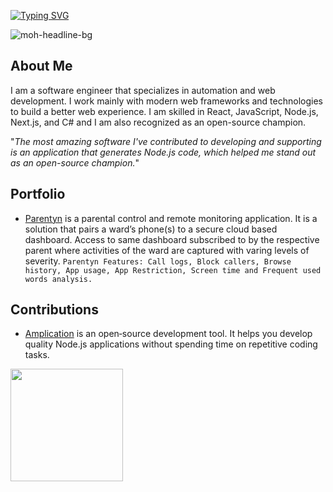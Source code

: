 [![Typing SVG](https://readme-typing-svg.herokuapp.com?color=F7B522&vCenter=true&height=50&lines=Hey!+Githuber+%F0%9F%91%8B;I'm+Mohammed+Agboola+%F0%9F%98%8E;A+Pragmatic+Frontend+Engineer+%F0%9F%A4%A9)](https://git.io/typing-svg)

![moh-headline-bg](https://user-images.githubusercontent.com/20028628/192128578-3edac2d3-a300-45c4-9da9-3ada5a86f2de.png)

## About Me

I am a software engineer that specializes in automation and web development. I work mainly with modern web frameworks and technologies to build a better web experience. I am skilled in React, JavaScript, Node.js, Next.js, and C# and I am also recognized as an open-source champion.

"*The most amazing software I've contributed to developing and supporting is an application that generates Node.js code, which helped me stand out as an open-source champion.*"

## Portfolio
- [Parentyn](https://parentyn.com/) is a parental control and remote monitoring application. It is a solution that pairs a ward’s phone(s) to a secure cloud based dashboard. Access to same dashboard subscribed to by the respective parent where activities of the ward are captured with varing levels of severity. `Parentyn Features: Call logs, Block callers, Browse history, App usage, App Restriction, Screen time and Frequent used words analysis.`

## Contributions
- [Amplication](https://github.com/amplication/amplication) is an open‑source development tool. It helps you develop quality Node.js applications without spending time on repetitive coding tasks.

<img height="180em" src="https://github-readme-stats.vercel.app/api/top-langs/?username=molaycule&layout=compact&theme=cobalt&hide_border=true" />
